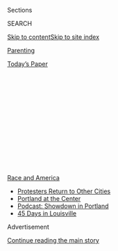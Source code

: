 <div id="app">

<div>

<div>

<div>

<div class="NYTAppHideMasthead css-1q2w90k e1suatyy0">

<div class="section css-ui9rw0 e1suatyy2">

<div class="css-eph4ug er09x8g0">

<div class="css-6n7j50">

</div>

<span class="css-1dv1kvn">Sections</span>

<div class="css-10488qs">

<span class="css-1dv1kvn">SEARCH</span>

</div>

[Skip to content](#site-content)[Skip to site
index](#site-index)

</div>

<div id="masthead-section-label" class="css-1wr3we4 eaxe0e00">

[Parenting](https://www.nytimes.com/section/parenting)

</div>

<div class="css-10698na e1huz5gh0">

</div>

</div>

<div id="masthead-bar-one" class="section hasLinks css-15hmgas e1csuq9d3">

<div class="css-uqyvli e1csuq9d0">

</div>

<div class="css-1uqjmks e1csuq9d1">

</div>

<div class="css-9e9ivx">

[](https://myaccount.nytimes.com/auth/login?response_type=cookie&client_id=vi)

</div>

<div class="css-1bvtpon e1csuq9d2">

[Today’s
Paper](https://www.nytimes.com/section/todayspaper)

</div>

</div>

</div>

</div>

<div data-aria-hidden="false">

<div id="site-content" data-role="main">

<div>

<div class="css-1aor85t" style="opacity:0.000000001;z-index:-1;visibility:hidden">

<div class="css-1hqnpie">

<div class="css-epjblv">

<span class="css-17xtcya">[Parenting](/section/parenting)</span><span class="css-x15j1o">|</span><span class="css-fwqvlz">‘The
Moms Are Here’: ‘Wall of Moms’ Groups Mobilize
Nationwide</span>

</div>

<div class="css-k008qs">

<div class="css-1iwv8en">

<span class="css-18z7m18"></span>

<div>

</div>

</div>

<span class="css-1n6z4y">https://nyti.ms/2EguAmL</span>

<div class="css-1705lsu">

<div class="css-4xjgmj">

<div class="css-4skfbu" data-role="toolbar" data-aria-label="Social Media Share buttons, Save button, and Comments Panel with current comment count" data-testid="share-tools">

  - 
  - 
  - 
  - 
    
    <div class="css-6n7j50">
    
    </div>

  - 

</div>

</div>

</div>

</div>

</div>

</div>

<div id="NYT_TOP_BANNER_REGION" class="css-13pd83m">

<div>

<div id="styln-prism-menu-1590763508878" class="section interactive-content interactive-size-medium css-1edisqu">

<div class="css-17ih8de interactive-body">

<div id="scroll-container" class="css-1gj85ro">

[<span class="styln-title-wrap"><span class="css-1pje3qr">Race
and</span><span class="css-1pje3qr">
America</span></span>](https://www.nytimes.com/news-event/george-floyd-protests-minneapolis-new-york-los-angeles?action=click&pgtype=Article&state=default&region=TOP_BANNER&context=storylines_menu)

  - [Protesters Return to Other
    Cities](https://www.nytimes.com/2020/07/26/us/protests-portland-seattle-trump.html?action=click&pgtype=Article&state=default&region=TOP_BANNER&context=storylines_menu)
  - [Portland at the
    Center](https://www.nytimes.com/2020/07/24/us/portland-oregon-protests-white-race.html?action=click&pgtype=Article&state=default&region=TOP_BANNER&context=storylines_menu)
  - [Podcast: Showdown in
    Portland](https://www.nytimes.com/2020/07/23/podcasts/the-daily/portland-protests.html?action=click&pgtype=Article&state=default&region=TOP_BANNER&context=storylines_menu)
  - [45 Days in
    Louisville](https://www.nytimes.com/interactive/2020/07/16/us/black-lives-matter-protests-louisville-breonna-taylor.html?action=click&pgtype=Article&state=default&region=TOP_BANNER&context=storylines_menu)

</div>

</div>

</div>

</div>

</div>

<div id="top-wrapper" class="css-1sy8kpn">

<div id="top-slug" class="css-l9onyx">

Advertisement

</div>

[Continue reading the main
story](#after-top)

<div class="ad top-wrapper" style="text-align:center;height:100%;display:block;min-height:250px">

<div id="top" class="place-ad" data-position="top" data-size-key="top">

</div>

</div>

<div id="after-top">

</div>

</div>

<div>

<div id="sponsor-wrapper" class="css-1hyfx7x">

<div id="sponsor-slug" class="css-19vbshk">

Supported by

</div>

[Continue reading the main
story](#after-sponsor)

<div id="sponsor" class="ad sponsor-wrapper" style="text-align:center;height:100%;display:block">

</div>

<div id="after-sponsor">

</div>

</div>

<div class="css-186x18t">

</div>

<div class="css-9u9xp4 ehdk2mb0">

# ‘The Moms Are Here’: ‘Wall of Moms’ Groups Mobilize Nationwide

</div>

The movement that started with a few dozen moms in Portland now has
offshoots in cities across the country.

<div class="css-79elbk" data-testid="photoviewer-wrapper">

<div class="css-z3e15g" data-testid="photoviewer-wrapper-hidden">

</div>

<div class="css-1a48zt4 ehw59r15" data-testid="photoviewer-children">

![<span class="css-16f3y1r e13ogyst0" data-aria-hidden="true">Wall of
Moms members attended a protest against police brutality in Aurora,
Colo., on
Saturday.</span><span class="css-cnj6d5 e1z0qqy90" itemprop="copyrightHolder"><span class="css-1ly73wi e1tej78p0">Credit...</span><span><span>Kevin
Mohatt/Reuters</span></span></span>](https://static01.nyt.com/images/2020/07/27/multimedia/27parenting-wall-o-moms-1/merlin_174952425_2ca0ae25-162a-4dd2-a4d6-b5124ef8802a-articleLarge.jpg?quality=75&auto=webp&disable=upscale)

</div>

</div>

<div class="css-18e8msd">

<div class="css-vp77d3 epjyd6m0">

<div class="css-1baulvz">

By [<span class="css-1baulvz last-byline" itemprop="name">Dani
Blum</span>](https://www.nytimes.com/by/dani-blum)

</div>

</div>

  - 
    
    <div class="css-ld3wwf e16638kd2">
    
    Published July 27, 2020Updated July 29, 2020,
    <span class="css-epvm6">10:00 a.m.
    ET</span>
    
    </div>

  - 
    
    <div class="css-4xjgmj">
    
    <div class="css-pvvomx" data-role="toolbar" data-aria-label="Social Media Share buttons, Save button, and Comments Panel with current comment count" data-testid="share-tools">
    
      - 
      - 
      - 
      - 
        
        <div class="css-6n7j50">
        
        </div>
    
      - 
    
    </div>
    
    </div>

</div>

</div>

<div class="section meteredContent css-1r7ky0e" name="articleBody" itemprop="articleBody">

<div class="css-1fanzo5 StoryBodyCompanionColumn">

<div class="css-53u6y8">

In the flurry of videos and social media posts that have emerged from
the [protests in
Portland,](https://www.nytimes.com/video/us/100000007243995/portland-protests-federal-government.html)Ore.,
activist moms are everywhere. They sing lullabies. They link arm–in–arm,
forming a human barricade between protesters and federal agents. Some
wear respirators, gas masks and helmets. Some hand out sunflowers.

On one night of protests last week, they chanted, “Feds stay clear\! The
moms are here\!” On another, they repeated the word, “Mama,” over and
over, echoing a final plea from [George
Floyd](https://www.nytimes.com/2020/05/31/us/george-floyd-investigation.html),
who was killed in police custody in May.

The “Wall of Moms,” as the group calls itself, formed after Beverley
Barnum, who goes by “Bev,” 35, a mother of two in Portland, scrolled
through social media posts one night in bed and saw videos of federal
agents placing protesters in unmarked vehicles. Through a Facebook
group, she rallied a few dozen moms who then showed up at a
demonstration on the night of July 18.

</div>

</div>

<div class="css-1fanzo5 StoryBodyCompanionColumn">

<div class="css-53u6y8">

Since then, the Wall of Moms has continued to protest nightly in
Portland, with hundreds of women dressed in yellow to identify
themselves as participants turning out. A Wall of Dads has also joined
the front lines of the protests, many carrying leaf blowers to redirect
the tear gas that federal agents have deployed.

</div>

</div>

<div class="css-79elbk" data-testid="photoviewer-wrapper">

<div class="css-z3e15g" data-testid="photoviewer-wrapper-hidden">

</div>

<div class="css-1a48zt4 ehw59r15" data-testid="photoviewer-children">

![<span class="css-16f3y1r e13ogyst0" data-aria-hidden="true">The Wall
of Moms march towards the Multnomah County Justice Center in Portland,
Ore.</span><span class="css-cnj6d5 e1z0qqy90" itemprop="copyrightHolder"><span class="css-1ly73wi e1tej78p0">Credit...</span><span>Mason
Trinca for The New York
Times</span></span>](https://static01.nyt.com/images/2020/07/27/multimedia/27-parenting-wall-o-moms-2/merlin_174794100_83a0d1c9-2b1a-4373-9929-ae8a6c6dca37-articleLarge.jpg?quality=75&auto=webp&disable=upscale)

</div>

</div>

<div class="css-1fanzo5 StoryBodyCompanionColumn">

<div class="css-53u6y8">

More recently, new chapters of Wall of Moms collectives have mobilized
across the country, with several turning out at demonstrations on
Saturday. A group of about 50 Wall of Moms participants marched in
Seattle as clashes between police and
protesters[intensified](https://www.nytimes.com/2020/07/25/us/protests-seattle-portland.html),
said Christine Edgar, who helped organize the local chapter. One of
those arrested, Sonia Alexander, 46, a mother of two, said she was taken
to the emergency room after a flash-bang grenade exploded near her leg.

A delegation in Oakland, Calif., waved large peace signs and marched at
the front of a demonstration; one mom carried a sign that read,
“Schedule: Bath time, Bed time, Fight fascists, Defend Black lives,
Repeat.” In Aurora, Colo., on Saturday, the Wall of Moms held arms and
flowers at a protest in honor of[Elijah
McClain](https://www.nytimes.com/article/who-was-elijah-mcclain.html), a
23-year-old who died last summer after police in Aurora restrained him
with a chokehold. At Saturday’s demonstration, a person was shot and
[wounded after a car drove through the
crowd](https://www.denverpost.com/2020/07/25/elijah-mcclain-protest-aurora-saturday/).

Wall of Moms groups in Missouri, North Carolina, Alabama, Texas, Chicago
and Maryland are reaching out to local activists and plotting their next
steps, organizers from each group said in interviews.

Gia Gilk, 45, a mother in Albuquerque, N.M., started a Facebook group to
organize a local Wall of Moms chapter last week, thinking she would
attract 30 or 40 members. Within 24 hours, she said, almost 3,000 moms
had signed up. “I’ve never done anything like this before,” said Gilk,
about coordinating the group. “I just think it’s time for us to finally
stand up.”

</div>

</div>

<div class="css-1fanzo5 StoryBodyCompanionColumn">

<div class="css-53u6y8">

The Wall of Moms exists to protect and amplify protesters, organizers
say. An official online [“tool
kit”](https://thewallofmoms.com/wall-of-mom-chapters)(designed by the
group in Portland) for starting a Wall of Moms chapter, stresses that
groups should reach out to local Black Lives Matter and racial justice
organizations. Wall of Moms members are directed to take cues from local
activists: to not speak at protests unless they’re asked, and to donate
any funds raised to Black-led
organizations.

## Wall of Moms marchers are mostly white, and many are first-time protesters.

The Wall of Moms groups consist of predominantly white women who have
garnered a swell of attention that Black mothers protesting in Portland
for months did not receive, participants and organizers said in
interviews. That attention is not lost on the participants nor the
organizations they partner with, some said. “Black moms are leading
this,” said Jennifer Kristiansen, 37, a lawyer and Wall of Moms member
who was arrested during a Portland demonstration. “Moms didn’t just show
up a couple nights ago. Black moms have always been
there.”

</div>

</div>

<div class="css-79elbk" data-testid="photoviewer-wrapper">

<div class="css-z3e15g" data-testid="photoviewer-wrapper-hidden">

</div>

<div class="css-1a48zt4 ehw59r15" data-testid="photoviewer-children">

<div class="css-1xdhyk6 erfvjey0">

<span class="css-1ly73wi e1tej78p0">Image</span>

<div class="css-zjzyr8">

<div data-testid="lazyimage-container" style="height:257.1333333333334px">

</div>

</div>

</div>

<span class="css-16f3y1r e13ogyst0" data-aria-hidden="true">Norma Lewis
holds a flower while forming a “wall of moms” during a Black Lives
Matter protest in Portland,
Ore. </span><span class="css-cnj6d5 e1z0qqy90" itemprop="copyrightHolder"><span class="css-1ly73wi e1tej78p0">Credit...</span><span>Noah
Berger/Associated Press</span></span>

</div>

</div>

<div class="css-1fanzo5 StoryBodyCompanionColumn">

<div class="css-53u6y8">

For some longtime activists, the Wall of Moms’ momentum demonstrates how
widespread the movement against racism and police brutality has become.
“These moms are realizing people need protection,” said Nicole
Roussell, 32, who helped organize a protest in Washington, D.C., on
Saturday where Wall of Moms members showed up. “They’re spontaneously
popping up all around the country, days before the protest, and then
coming out — it just really shows the current movement is getting
broader and wider and deeper.”

In Portland, Wall of Moms has partnered with [Don’t Shoot
Portland](https://www.dontshootpdx.org/), a police accountability
organization. “Most of them have never protested before. They felt
called,” said Tai Carpenter, 29, the president of Don’t Shoot Portland.
“A lot of us have been on the front lines for a long time organizing.
To come in at a moment like this, it’s crazy. These moms are seeing it
head-on — it’s a different perspective.”

Julianne Jackson, 35, a longtime activist and Portland mother who helped
lead Wall of Moms at a march last week, said the group provides a
powerful symbol. “When you see a mom get tear-gassed, and they’re very
clearly labeled a mom, they’re not starting trouble, they’re wearing
high-waisted pants and trying to live their life — when you see that,
it’s an incredible sight,” Jackson said.

## Mothers have a legacy role in protest movements.

Mothers have long played a critical role in activism in the U.S., but
particularly of late. In 2015 in Chicago, Black mothers founded
[Mothers/Men Against Senseless
Killings,](https://www.ontheblock.org/about) a community group focused
on violence prevention and food and housing insecurity. [Mothers of the
Movemen](https://www.theguardian.com/world/2016/nov/22/mothers-of-the-movement-trayvon-martin-sandra-bland-eric-garner-amadou-diallo-sean-bell)t,
a collective of Black women whose children were killed in clashes with
the police or by gun violence, have traveled across the country since
2016 to speak about their experiences and push for legislative change.
And in June, Maebel Gebremedhin, 33, a Brooklyn mother of three,
organized a local [Children’s
March](https://www.nytimes.com/2020/06/15/parenting/childrens-march-protest-brooklyn.html)focused
on families and kids.

</div>

</div>

<div class="css-1fanzo5 StoryBodyCompanionColumn">

<div class="css-53u6y8">

Back in 2013, Collette Flanagan started [Mothers Against Police
Brutality](https://mothersagainstpolicebrutality.org/about/), after
police in Dallas killed her son Clinton Allen. While her group is not
affiliated with Wall of Moms, Flanagan said in an interview that she
supports them and is “in awe” of them. “The power of being a mother,
whether you have lost a child or not, is that because you’re a mother,
you’re able to absorb another mother’s pain,” she said. “That becomes a
very powerful chain of resistance,” she said.

The Wall of Moms groups are using that bond between mothers in the way
it should be used, she said. “It can’t be penetrated. That’s why people
are noticing, because there’s nothing else like it.”

That unifying connection is part of what has drawn moms to join the
protest. For the last few nights, Savanna Taylor, 28, of Portland, has
found someone (usually her mom) to watch her 4-year-old son, so she
could join the Wall of Moms in front of the courthouse. Some nights she
arrived back home between 1 a.m. and 3 a.m., after hours of marching and
chanting, after federal agents deployed so much tear gas that some of
the mothers she locked arms with had vomited and wet themselves, she
said. “Seeing moms in solidarity is what gets people, because they know
we’ve got kids at home. We’re trying to protect everyone’s kids as if
they were our own,” Taylor said.

</div>

</div>

</div>

<div>

</div>

<div>

</div>

<div>

</div>

<div>

<div id="bottom-wrapper" class="css-1ede5it">

<div id="bottom-slug" class="css-l9onyx">

Advertisement

</div>

[Continue reading the main
story](#after-bottom)

<div id="bottom" class="ad bottom-wrapper" style="text-align:center;height:100%;display:block;min-height:90px">

</div>

<div id="after-bottom">

</div>

</div>

</div>

</div>

</div>

## Site Index

<div>

</div>

## Site Information Navigation

  - [© <span>2020</span> <span>The New York Times
    Company</span>](https://help.nytimes.com/hc/en-us/articles/115014792127-Copyright-notice)

<!-- end list -->

  - [NYTCo](https://www.nytco.com/)
  - [Contact
    Us](https://help.nytimes.com/hc/en-us/articles/115015385887-Contact-Us)
  - [Work with us](https://www.nytco.com/careers/)
  - [Advertise](https://nytmediakit.com/)
  - [T Brand Studio](http://www.tbrandstudio.com/)
  - [Your Ad
    Choices](https://www.nytimes.com/privacy/cookie-policy#how-do-i-manage-trackers)
  - [Privacy](https://www.nytimes.com/privacy)
  - [Terms of
    Service](https://help.nytimes.com/hc/en-us/articles/115014893428-Terms-of-service)
  - [Terms of
    Sale](https://help.nytimes.com/hc/en-us/articles/115014893968-Terms-of-sale)
  - [Site
    Map](https://spiderbites.nytimes.com)
  - [Help](https://help.nytimes.com/hc/en-us)
  - [Subscriptions](https://www.nytimes.com/subscription?campaignId=37WXW)

</div>

</div>

</div>

</div>

